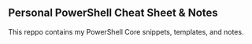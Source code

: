 ## Personal PowerShell Cheat Sheet & Notes

This reppo contains my PowerShell Core snippets, templates, and notes.
